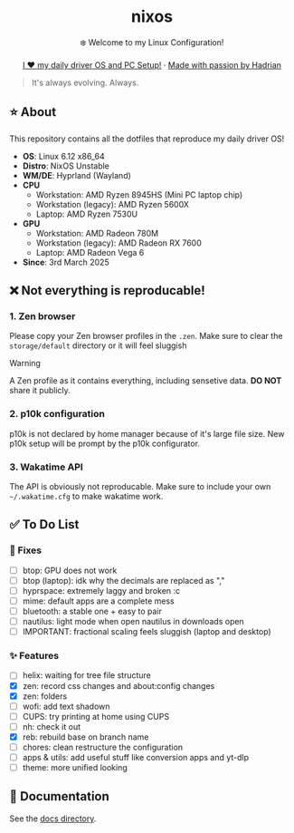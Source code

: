 <div align="center">
  <h1 align="center">nixos</h3>
  <p align="center">
    ❄️ Welcome to my Linux Configuration! 
    <br />
    <br />
    <a href="https://hadrian.cc">I ❤️ my daily driver OS and PC Setup!</a>
    ·
    <a href="https://hadrian.cc">Made with passion by Hadrian</a>
  </p>
</div>

> It's always evolving. Always. 

## ⭐ About
This repository contains all the dotfiles that reproduce my daily driver OS!
- **OS**: Linux 6.12 x86_64
- **Distro**: NixOS Unstable
- **WM/DE**: Hyprland (Wayland)
- **CPU**
  - Workstation: AMD Ryzen 8945HS (Mini PC laptop chip)
  - Workstation (legacy): AMD Ryzen 5600X
  - Laptop: AMD Ryzen 7530U
- **GPU**
  - Workstation: AMD Radeon 780M
  - Workstation (legacy): AMD Radeon RX 7600
  - Laptop: AMD Radeon Vega 6
- **Since**: 3rd March 2025

## ❌ Not everything is reproducable!
### 1. Zen browser
Please copy your Zen browser profiles in the `.zen`. Make sure to clear the `storage/default` directory or it will feel sluggish

> [!WARNING]
> A Zen profile as it contains everything, including sensetive data. **DO NOT** share it publicly. 

### 2. p10k configuration
p10k is not declared by home manager because of it's large file size. New p10k setup will be prompt by the p10k configurator.
    
### 3. Wakatime API
The API is obviously not reproducable. Make sure to include your own `~/.wakatime.cfg` to make wakatime work. 

## ✅ To Do List
### 🚧 Fixes
- [ ] btop: GPU does not work
- [ ] btop (laptop): idk why the decimals are replaced as ","
- [ ] hyprspace: extremely laggy and broken :c
- [ ] mime: default apps are a complete mess
- [ ] bluetooth: a stable one + easy to pair
- [ ] nautilus: light mode when open nautilus in downloads open
- [ ] IMPORTANT: fractional scaling feels sluggish (laptop and desktop)

### ✨ Features
- [ ] helix: waiting for tree file structure
- [x] zen: record css changes and about:config changes
- [x] zen: folders
- [ ] wofi: add text shadown
- [ ] CUPS: try printing at home using CUPS
- [ ] nh: check it out
- [x] reb: rebuild base on branch name
- [ ] chores: clean restructure the configuration
- [ ] apps & utils: add useful stuff like conversion apps and yt-dlp
- [ ] theme: more unified looking

## 📑 Documentation
See the [docs directory](docs).
